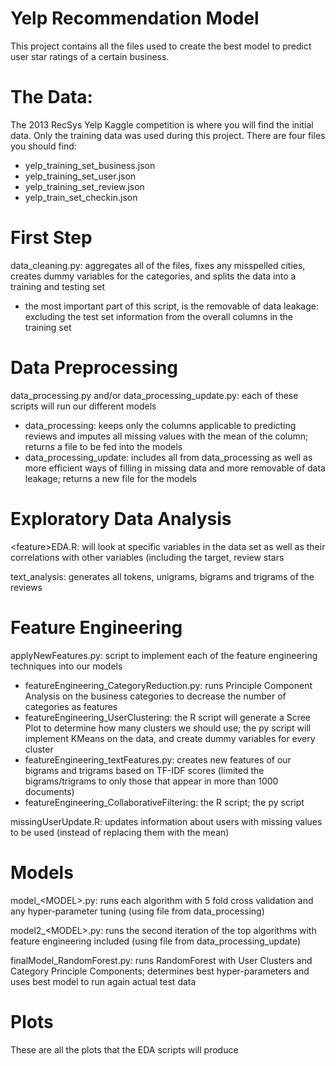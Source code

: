 # Yelp Recommendation Model
This project contains all the files used to create the best model to predict user star ratings of a certain business.

# The Data:
The 2013 RecSys Yelp Kaggle competition is where you will find the initial data. Only the training data was used during this project. There are four files you should find:
- yelp_training_set_business.json
- yelp_training_set_user.json
- yelp_training_set_review.json
- yelp_train_set_checkin.json

# First Step
data_cleaning.py: aggregates all of the files, fixes any misspelled cities, creates dummy variables for the categories, and splits the data into a training and testing set
- the most important part of this script, is the removable of data leakage: excluding the test set information from the overall columns in the training set

# Data Preprocessing
data_processing.py and/or data_processing_update.py: each of these scripts will run our different models 
- data_processing: keeps only the columns applicable to predicting reviews and imputes all missing values with the mean of the column; returns a file to be fed into the models
- data_processing_update: includes all from data_processing as well as more efficient ways of filling in missing data and more removable of data leakage; returns a new file for the models

# Exploratory Data Analysis
\<feature\>EDA.R: will look at specific variables in the data set as well as their correlations with other variables (including the target, review stars

text_analysis: generates all tokens, unigrams, bigrams and trigrams of the reviews

# Feature Engineering
applyNewFeatures.py: script to implement each of the feature engineering techniques into our models
- featureEngineering_CategoryReduction.py: runs Principle Component Analysis on the business categories to decrease the number of categories as features
- featureEngineering_UserClustering: the R script will generate a Scree Plot to determine how many clusters we should use; the py script will implement KMeans on the data, and create dummy variables for every cluster
- featureEngineering_textFeatures.py: creates new features of our bigrams and trigrams based on TF-IDF scores (limited the bigrams/trigrams to only those that appear in more than 1000 documents)
- featureEngineering_CollaborativeFiltering: the R script; the py script

missingUserUpdate.R: updates information about users with missing values to be used (instead of replacing them with the mean)

# Models
model_\<MODEL\>.py: runs each algorithm with 5 fold cross validation and any hyper-parameter tuning (using file from data_processing)

model2_\<MODEL\>.py: runs the second iteration of the top algorithms with feature engineering included (using file from data_processing_update)

finalModel_RandomForest.py: runs RandomForest with User Clusters and Category Principle Components; determines best hyper-parameters and uses best model to run again actual test data

# Plots
These are all the plots that the EDA scripts will produce

